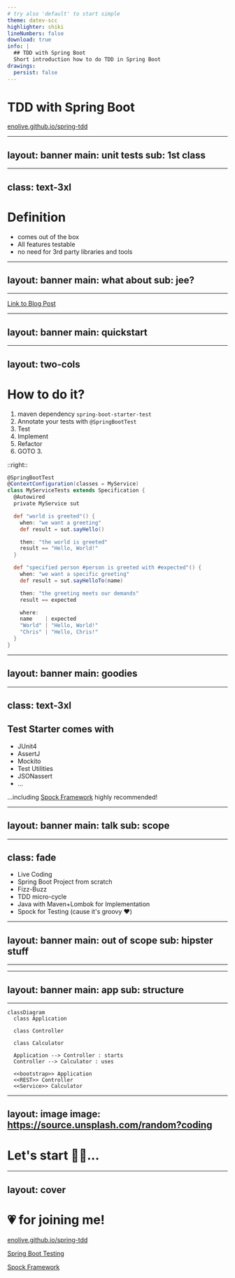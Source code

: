 ```yaml
---
# try also 'default' to start simple
theme: datev-scc
highlighter: shiki
lineNumbers: false
download: true
info: |
  ## TDD with Spring Boot
  Short introduction how to do TDD in Spring Boot
drawings:
  persist: false
---
```


# TDD with Spring Boot

<carbon-link/> [enolive.github.io/spring-tdd](https://enolive.github.io/spring-tdd)

<my-v-card />

---
layout: banner
main: unit tests
sub: 1st class
---

---
class: text-3xl
---

# Definition


<div class="fade">

<v-clicks>

* comes out of the box
* All features testable
* no need for 3rd party libraries and tools

</v-clicks>

</div>

<style>
  h1 {
    @apply text-2xl;
  }
</style>

---
layout: banner
main: what about
sub: jee?
---

---

<tweet id="949964624962772992" />

<carbon-link /> [Link to Blog Post](https://antoniogoncalves.org/2018/01/16/java-ee-vs-spring-testing/)

---
layout: banner
main: quickstart
---

---
layout: two-cols
---

# How to do it?

<div class="fade">

<v-clicks>

1. maven dependency `spring-boot-starter-test`
2. Annotate your tests with `@SpringBootTest`
3. Test
4. Implement
5. Refactor
6. GOTO 3.

</v-clicks>

</div>

::right::

<div v-click>

```groovy
@SpringBootTest
@ContextConfiguration(classes = MyService)
class MyServiceTests extends Specification {
  @Autowired
  private MyService sut

  def "world is greeted"() {
    when: "we want a greeting"
    def result = sut.sayHello()

    then: "the world is greeted"
    result == "Hello, World!"
  }

  def "specified person #person is greeted with #expected"() {
    when: "we want a specific greeting"
    def result = sut.sayHelloTo(name)

    then: "the greeting meets our demands"
    result == expected

    where:
    name    | expected
    "World" | "Hello, World!"
    "Chris" | "Hello, Chris!"
  }
}
```

<style>
  h1 {
    @apply text-xl;
  }
</style>

</div>

---
layout: banner
main: goodies
---

---
class: text-3xl
---

## Test Starter comes with

<div class="fade">

<v-clicks>

* JUnit4
* AssertJ
* Mockito
* Test Utilities
* JSONassert
* ...

</v-clicks>

</div>

<v-click>

<carbon-arrow-right/> ...including [Spock Framework](https://spockframework.org/) highly recommended!

</v-click>

<style>
  h1 {
    @apply text-2xl;
  }
</style>

---
layout: banner
main: talk
sub: scope
---

---
class: fade
---

<v-clicks>

* Live Coding
* Spring Boot Project from scratch
* Fizz-Buzz
* TDD micro-cycle
* Java with Maven+Lombok for Implementation
* Spock for Testing (cause it's groovy ❤️)

</v-clicks>

---
layout: banner
main: out of scope
sub: hipster stuff
---

---

<word-cloud :list="[
  'Kotlin',
  'Gradle',
  'VAVR',
  'Property Based Testing',
  'Reactive Web',
  'WebFlux',
  'Project Reactor',
  'Monads',
  'Applicatives',
  'Validation',
  'Either',
  'JPA',
  'JDBC',
  'Mongo',
  'Redis',
  'Spring Boot Profiles',
  'Configuration',
  'Spring Security',
]"
/>

---
layout: banner
main: app
sub: structure
---

---

```mermaid
classDiagram
  class Application

  class Controller

  class Calculator

  Application --> Controller : starts
  Controller --> Calculator : uses

  <<bootstrap>> Application
  <<REST>> Controller
  <<Service>> Calculator
```

---
layout: image
image: https://source.unsplash.com/random?coding
---

# Let's start 👩‍💻...

<style>
  h1 {
    @apply text-shadow-xl;
  }
</style>

---
layout: cover
---

# 💗 for joining me!

<carbon-link/> [enolive.github.io/spring-tdd](https://enolive.github.io/spring-tdd)

<carbon-link /> [Spring Boot Testing](https://docs.spring.io/spring-boot/docs/current/reference/html/boot-features-testing.html)

<carbon-link /> [Spock Framework](https://spockframework.org/)

<my-v-card />
